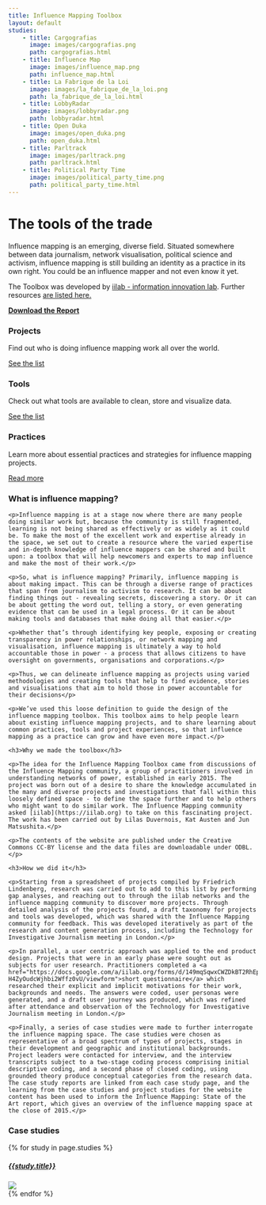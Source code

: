 ```yaml
---
title: Influence Mapping Toolbox
layout: default
studies:
    - title: Cargografias
      image: images/cargografias.png
      path: cargografias.html
    - title: Influence Map
      image: images/influence_map.png
      path: influence_map.html
    - title: La Fabrique de la Loi
      image: images/la_fabrique_de_la_loi.png
      path: la_fabrique_de_la_loi.html
    - title: LobbyRadar
      image: images/lobbyradar.png
      path: lobbyradar.html
    - title: Open Duka
      image: images/open_duka.png
      path: open_duka.html
    - title: Parltrack
      image: images/parltrack.png
      path: parltrack.html
    - title: Political Party Time
      image: images/political_party_time.png
      path: political_party_time.html
---
```


<h1 class="page-heading">The tools of the trade</h1>

<div class="row">
  <div class="col-md-6">
    <p>
      Influence mapping is an emerging, diverse field. Situated somewhere between data journalism, network visualisation, political science and activism, influence mapping is still building an identity as a practice in its own right. You could be an influence mapper and not even know it yet.
    </p>
    
  </div>
  <div class="col-md-6">
    <!-- img src="../assets/images/team.png" -->
    <p>The Toolbox was developed by <a href="https://iilab.org">iilab - information innovation lab</a>.
    Further resources <a href="resources.html">are listed here.</a></p>
    <p class="get-the-report">
        <strong>
            <a href="InfluenceMappingStateoftheArt_v0.3_December2016.pdf"><i class="fa fa-file-pdf-o" aria-hidden="true"></i>
 Download the Report</a>
        </strong>
    </p>
  </div>
</div>

<div class="row">
  <div class="col-md-4">
    <div class="teaser-box">
        <h3>
            <i class="fa fa-globe" aria-hidden="true"></i>
            Projects
        </h3>
        <p>
          Find out who is doing influence mapping work all over the world.
        </p>
        <div class="action">
            <a href="/projects/">
                See the list
            </a>
        </div>
    </div>
  </div>
  <div class="col-md-4">
    <div class="teaser-box">
        <h3>
            <i class="fa fa-wrench" aria-hidden="true"></i> 
            Tools
        </h3>
        <p>
            Check out what tools are available to clean, store and visualize
            data.
        </p>
        <div class="action">
            <a href="/tools/">
                See the list
            </a>
        </div>
    </div>
  </div>
  <div class="col-md-4">
    <div class="teaser-box">
        <h3>
            <i class="fa fa-university" aria-hidden="true"></i>
            Practices
        </h3>
        <p>
          Learn more about essential practices and strategies for influence 
          mapping projects.
        </p>
        <div class="action">
            <a href="/practices/">
                Read more
            </a>
        </div>
    </div>
  </div>
</div>

<div class="row">
  <div class="col-md-8">
    <h3>What is influence mapping?</h3>

    <p>Influence mapping is at a stage now where there are many people doing similar work but, because the community is still fragmented, learning is not being shared as effectively or as widely as it could be. To make the most of the excellent work and expertise already in the space, we set out to create a resource where the varied expertise and in-depth knowledge of influence mappers can be shared and built upon: a toolbox that will help newcomers and experts to map influence and make the most of their work.</p>

    <p>So, what is influence mapping? Primarily, influence mapping is about making impact. This can be through a diverse range of practices that span from journalism to activism to research. It can be about finding things out - revealing secrets, discovering a story. Or it can be about getting the word out, telling a story, or even generating evidence that can be used in a legal process. Or it can be about making tools and databases that make doing all that easier.</p>

    <p>Whether that’s through identifying key people, exposing or creating transparency in power relationships, or network mapping and visualisation, influence mapping is ultimately a way to hold accountable those in power - a process that allows citizens to have oversight on governments, organisations and corporations.</p>

    <p>Thus, we can delineate influence mapping as projects using varied methodologies and creating tools that help to find evidence, stories and visualisations that aim to hold those in power accountable for their decisions</p>

    <p>We’ve used this loose definition to guide the design of the influence mapping toolbox. This toolbox aims to help people learn about existing influence mapping projects, and to share learning about common practices, tools and project experiences, so that influence mapping as a practice can grow and have even more impact.</p>

    <h3>Why we made the toolbox</h3>

    <p>The idea for the Influence Mapping Toolbox came from discussions of the Influence Mapping community, a group of practitioners involved in understanding networks of power, established in early 2015. The project was born out of a desire to share the knowledge accumulated in the many and diverse projects and investigations that fall within this loosely defined space - to define the space further and to help others who might want to do similar work. The Influence Mapping community asked [iilab](https://iilab.org) to take on this fascinating project. The work has been carried out by Lilas Duvernois, Kat Austen and Jun Matsushita.</p>

    <p>The contents of the website are published under the Creative Commons CC-BY license and the data files are downloadable under ODBL.</p>

    <h3>How we did it</h3>

    <p>Starting from a spreadsheet of projects compiled by Friedrich Lindenberg, research was carried out to add to this list by performing gap analyses, and reaching out to through the iilab networks and the influence mapping community to discover more projects. Through detailed analysis of the projects found, a draft taxonomy for projects and tools was developed, which was shared with the Influence Mapping community for feedback. This was developed iteratively as part of the research and content generation process, including the Technology for Investigative Journalism meeting in London.</p>

    <p>In parallel, a user centric approach was applied to the end product design. Projects that were in an early phase were sought out as subjects for user research. Practitioners completed a <a href="https://docs.google.com/a/iilab.org/forms/d/149mqSqwxCWZDkBT2RhEph-H4ZyOudcWjhbi2Wffz0vU/viewform">short questionnaire</a> which researched their explicit and implicit motivations for their work, backgrounds and needs. The answers were coded, user personas were generated, and a draft user journey was produced, which was refined after attendance and observation of the Technology for Investigative Journalism meeting in London.</p>

    <p>Finally, a series of case studies were made to further interrogate the influence mapping space. The case studies were chosen as representative of a broad spectrum of types of projects, stages in their development and geographic and institutional backgrounds. Project leaders were contacted for interview, and the interview transcripts subject to a two-stage coding process comprising initial descriptive coding, and a second phase of closed coding, using grounded theory produce conceptual categories from the research data. The case study reports are linked from each case study page, and the learning from the case studies and project studies for the website content has been used to inform the Influence Mapping: State of the Art report, which gives an overview of the influence mapping space at the close of 2015.</p>
  </div>

  <div class="col-md-4">
    <h3>Case studies</h3>
    {% for study in page.studies %}
      <div class="teaser-box">
        <h5><a href="casestudies/{{study.path}}" class="title">{{study.title}}</a></h5>
        <a href="casestudies/{{study.path}}"><img src="casestudies/{{study.image}}"></a>
      </div>
    {% endfor %}
  </div>
</div>
